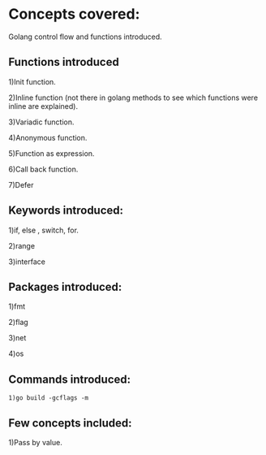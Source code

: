 # Concepts covered:
 
 Golang control flow and functions introduced.
 
## Functions introduced

  1)Init function.
  
  2)Inline function (not there in golang methods to see which functions were inline are explained).
  
  3)Variadic function.
  
  4)Anonymous function.
  
  5)Function as expression.
  
  6)Call back function.
  
  7)Defer
 
## Keywords introduced:

 1)if, else , switch, for.
 
 2)range
 
 3)interface
 
## Packages introduced:
 
 1)fmt
 
 2)flag
 
 3)net
 
 4)os
 
## Commands introduced:
 
    1)go build -gcflags -m
 
## Few concepts included:
 
 1)Pass by value.
